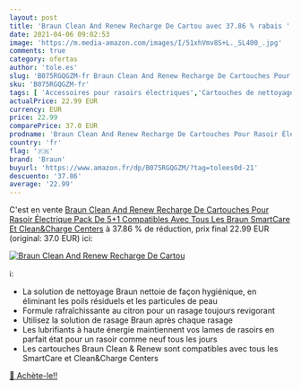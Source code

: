 ```yaml
---
layout: post
title: 'Braun Clean And Renew Recharge De Cartou avec 37.86 % rabais '
date: 2021-04-06 09:02:53
image: 'https://m.media-amazon.com/images/I/51xhVmv8S+L._SL400_.jpg'
comments: true
category: ofertas
author: 'tole.es'
slug: 'B075RGQGZM-fr Braun Clean And Renew Recharge De Cartouches Pour Rasoir...'
sku: 'B075RGQGZM-fr'
tags: [ 'Accessoires pour rasoirs électriques','Cartouches de nettoyage de rasoir','Hygiène et Santé','Nettoyage de rasoirs électriques','Rasage et Épilation','Rasoirs électriques et accessoires','braun', ]
actualPrice: 22.99 EUR
currency: EUR
price: 22.99
comparePrice: 37.0 EUR
prodname: 'Braun Clean And Renew Recharge De Cartouches Pour Rasoir Électrique  Pack De 5+1  Compatibles Avec Tous Les Braun SmartCare Et Clean&Charge Centers'
country: 'fr'
flag: '🇫🇷'
brand: 'Braun'
buyurl: 'https://www.amazon.fr/dp/B075RGQGZM/?tag=tolees0d-21'
descuento: '37.86'
average: '22.99'
---
```


C'est en vente [Braun Clean And Renew Recharge De Cartouches Pour Rasoir Électrique  Pack De 5+1  Compatibles Avec Tous Les Braun SmartCare Et Clean&Charge Centers](https://www.amazon.fr/dp/B075RGQGZM/?tag=tolees0d-21)  à  37.86 % de réduction, prix final  22.99 EUR (original: 37.0 EUR) ici:

[![Braun Clean And Renew Recharge De Cartou](https://m.media-amazon.com/images/I/51xhVmv8S+L._SL400_.jpg)](https://www.amazon.fr/dp/B075RGQGZM/?tag=tolees0d-21)

ℹ️:

- La solution de nettoyage Braun nettoie de façon hygiénique, en éliminant les poils résiduels et les particules de peau
- Formule rafraîchissante au citron pour un rasage toujours revigorant
- Utilisez la solution de rasage Braun après chaque rasage
- Les lubrifiants à haute énergie maintiennent vos lames de rasoirs en parfait état pour un rasoir comme neuf tous les jours
- Les cartouches Braun Clean & Renew sont compatibles avec tous les SmartCare et Clean&Charge Centers

[🛒 Achète-le!!](https://www.amazon.fr/dp/B075RGQGZM/?tag=tolees0d-21)
